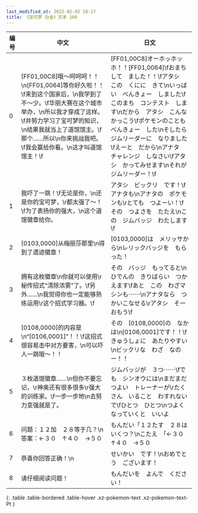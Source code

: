 ```yaml
---
last_modified_at: 2022-02-02 10:17
title: 《宝可梦 白金》文本 108
---
```

| 编号 | 中文 | 日文 |
| ---- | ---- | ---- |
| 0 | [FF01,00C8]哦～呵呵呵！！\n[FF01,0064]等你好久啦！！\f来到这个国家后，\n我学到了不～少。\f华丽大赛在这个城市举办，\n所以我才穿成了这样。\f并努力学习了宝可梦的知识，\n结果我就当上了道馆馆主。\f那个……所以\n你来挑战我吧。\f我会赢给你看。\n这才叫道馆馆主！\f | [FF01,00C8]オーホッホッホ！！[FF01,0064]\fおまちして　ました！！\fアタシ　この　くにに　きて\nいっぱい　べんきょー　しました\fこのまち　コンテスト　します\nだから　アタシ　こんな　かっこう\fポケモンのことも　べんきょー　した\nそしたら　ジムリーダーに　なりました\fえーと　だから\nアナタ　チャレンジ　しなさい\fアタシ　かってみせます\nそれが　ジムリーダー！\f |
| 1 | 我吓了一跳！\f无论是你，\n还是你的宝可梦，\r都太强了～！\f为了表扬你的强大，\n这个道馆徽章给你。 | アタシ　ビックリ　です！\fアナタも\nアナタの　ポケモンも\rとても　つよーい！\fその　つよさを　たたえ\nこの　ジムバッジ　わたします\f |
| 2 | [0103,0000]从梅丽莎那里\n得到了遗迹徽章！ | [0103,0000]は　メリッサから\nレリックバッジを　もらった！ |
| 3 | 拥有这枚徽章\n你就可以使用\r秘传招式“清除浓雾”了。\f另外……\n我觉得你也一定能够熟练运用\r这个招式学习器。\f | その　バッジ　もってると\nひでんの　きりばらい　つかえます\fあと　この　わざマシンも⋯⋯\nアナタなら　つかいこなせる\rアタシ　そー　おもう\f |
| 4 | [0108,0000]的内容是\n“[0106,0001]”！！\f这招式很容易击中对方要害，\n可以吓人一跳哦～！！ | その　[0108,0000]の　なかは\n[0106,0001]です！！\fきゅうしょに　あたりやすい\nビックリな　わざ　なのー！！ |
| 5 | ３枚道馆徽章……\n但你不要忘记，\r神奥还有很多很多\r强大的训练家。\f一步一步地\n去努力变强就是了。 | ジムバッジが　３つ⋯⋯\fでも　シンオウには\nまだまだ　つよい　トレーナーが\rたくさん　いること　わすれないで\fひとつ　ひとつ\nつよくなっていくと　いいよ |
| 6 | 问题：１２加　２８等于几？\n答案：←３０　↑４０　→５０ | もんだい「１２たす　２８は　いくつ？\nこたえ　「←３０　↑４０　→５０ |
| 7 | 恭喜你回答正确！\n | せいかい　です！\nおめでとう　ございます！ |
| 8 | 请仔细阅读问题！ | もんだいを　よんで　ください！ |
{: .table .table-bordered .table-hover .xz-pokemon-text .xz-pokemon-text-Pt }